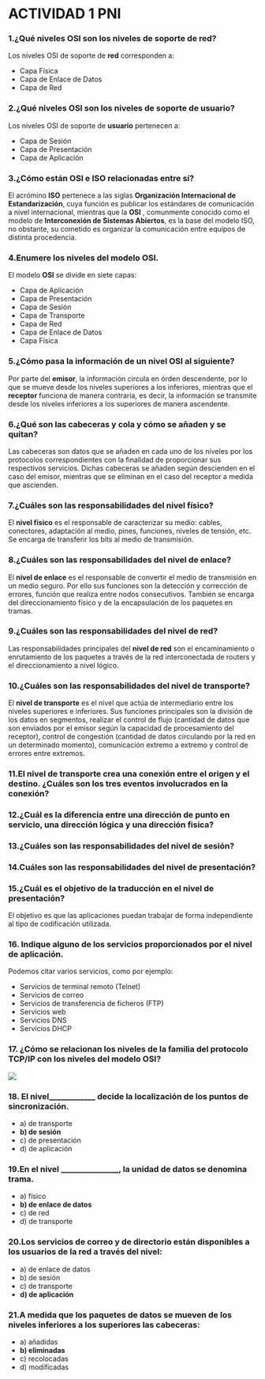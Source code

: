 # ACTIVIDAD 1 PNI

### 1.¿Qué niveles OSI son los niveles de soporte de red?
Los niveles OSI de soporte de __red__ corresponden a:
- Capa Física
- Capa de Enlace de Datos
- Capa de Red
### 2.¿Qué niveles OSI son los niveles de soporte de usuario?
Los niveles OSI de soporte de __usuario__ pertenecen a:
- Capa de Sesión 
- Capa de Presentación 
- Capa de Aplicación 
### 3.¿Cómo están OSI e ISO relacionadas entre sí? 
El acrómino __ISO__ pertenece a las siglas __Organización Internacional de Estandarización__, cuya función es publicar los estándares
de comunicación a nivel internacional, mientras que la __OSI__ , comunmente conocido como el modelo de __Interconexión de Sistemas Abiertos__, es 
la base del modelo ISO, no obstante, su cometido es organizar la comunicación entre equipos de distinta procedencia. 
### 4.Enumere los niveles del modelo OSI. 
El modelo __OSI__ se divide en siete capas:
- Capa de Aplicación
- Capa de Presentación
- Capa de Sesión
- Capa de Transporte
- Capa de Red
- Capa de Enlace de Datos
- Capa Física
### 5.¿Cómo pasa la información de un nivel OSI al siguiente?
Por parte del __emisor__, la información circula en órden descendente, por lo que se mueve desde los niveles superiores a los
inferiores, mientras que el __receptor__ funciona de manera contraria, es decir, la información se transmite desde los niveles inferiores a los
superiores de manera ascendente. 
### 6.¿Qué son las cabeceras y cola y cómo se añaden y se quitan?
Las cabeceras son datos que se añaden en cada uno de los niveles por los protocolos correspondientes con la finalidad de proporcionar 
sus respectivos servicios. Dichas cabeceras se añaden según descienden en el caso del emisor, mientras que se eliminan en el caso del receptor a 
medida que ascienden. 
### 7.¿Cuáles son las responsabilidades del nivel físico?
El __nivel físico__ es el responsable de caracterizar su medio: cables, conectores, adaptación al medio, pines, 
funciones, niveles de tensión, etc. Se encarga de transferir los bits al medio de transmisión.
### 8.¿Cuáles son las responsabilidades del nivel de enlace?
El __nivel de enlace__ es el responsable de convertir el medio de transmisión en un medio seguro. Por ello sus funciones son la detección y 
corrección de errores, función que realiza entre nodos consecutivos. También se encarga del direccionamiento físico y de la 
encapsulación de los paquetes en tramas.
### 9.¿Cuáles son las responsabilidades del nivel de red? 
Las responsabilidades principales del __nivel de red__ son el encaminamiento o enrutamiento de los paquetes a través de la red 
interconectada de routers y el direccionamiento a nivel lógico.

### 10.¿Cuáles son las responsabilidades del nivel de transporte? 
El __nivel de transporte__ es el nivel que actúa de intermediario entre los niveles superiores e inferiores.
Sus funciones principales son la división de los datos en segmentos, realizar el control de flujo (cantidad de datos que son enviados por el emisor 
según la capacidad de procesamiento del receptor), control de congestión (cantidad de datos circulando por la red en un determinado momento), 
comunicación extremo a extremo y control de errores entre extremos.

### 11.El nivel de transporte crea una conexión entre el origen y el destino. ¿Cuáles son los tres eventos involucrados en la conexión?

### 12.¿Cuál es la diferencia entre una dirección de punto en servicio, una dirección lógica y una dirección fisica? 

### 13.¿Cuáles son las responsabilidades del nivel de sesión? 

### 14.Cuáles son las responsabilidades del nivel de presentación? 

### 15.¿Cuál es el objetivo de la traducción en el nivel de presentación? 
El objetivo es que las aplicaciones puedan trabajar de forma independiente al tipo de codificación utilizada.
### 16. Indique alguno de los servicios proporcionados por el nivel de aplicación. 
Podemos citar varios servicios, como por ejemplo:
- Servicios de terminal remoto (Telnet)
- Servicios de correo 
- Servicios de transferencia de ficheros (FTP)
- Servicios web
- Servicios DNS
- Servicios DHCP
### 17. ¿Cómo se relacionan los niveles de la familia del protocolo TCP/IP con los niveles del modelo OSI?
![](./img0004)
### 18. El nivel____________ decide la localización de los puntos de sincronización.
- a) de transporte
- __b) de sesión__
- c) de presentación
- d) de aplicación
### 19.En el nivel _______________, la unidad de datos se denomina trama.
- a) físico
- __b) de enlace de datos__
- c) de red
- d) de transporte
### 20.Los servicios de correo y de directorio están disponibles a los usuarios de la red a través del nivel:
- a) de enlace de datos
- b) de sesión
- c) de transporte
- __d) de aplicación__
### 21.A medida que los paquetes de datos se mueven  de los niveles inferiores a los superiores las cabeceras:
- a) añadidas
- __b) eliminadas__
- c) recolocadas
- d) modificadas
